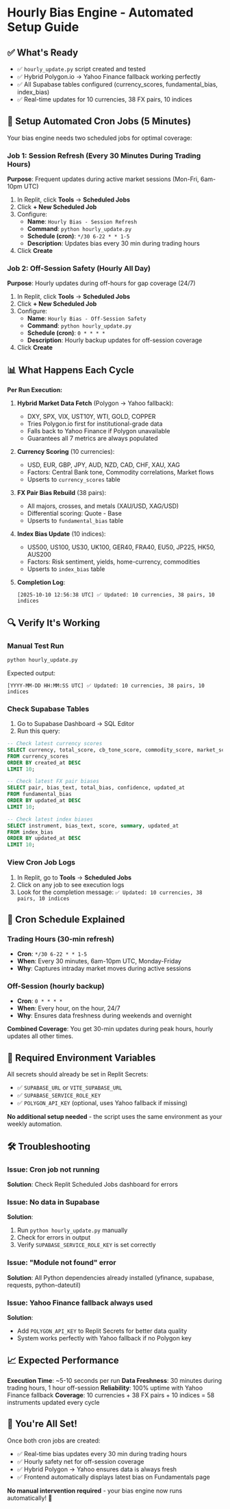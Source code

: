 # Hourly Bias Engine - Automated Setup Guide

## ✅ What's Ready

- ✅ `hourly_update.py` script created and tested
- ✅ Hybrid Polygon.io → Yahoo Finance fallback working perfectly
- ✅ All Supabase tables configured (currency_scores, fundamental_bias, index_bias)
- ✅ Real-time updates for 10 currencies, 38 FX pairs, 10 indices

## 🚀 Setup Automated Cron Jobs (5 Minutes)

Your bias engine needs two scheduled jobs for optimal coverage:

### Job 1: Session Refresh (Every 30 Minutes During Trading Hours)
**Purpose**: Frequent updates during active market sessions (Mon-Fri, 6am-10pm UTC)

1. In Replit, click **Tools** → **Scheduled Jobs**
2. Click **+ New Scheduled Job**
3. Configure:
   - **Name**: `Hourly Bias - Session Refresh`
   - **Command**: `python hourly_update.py`
   - **Schedule (cron)**: `*/30 6-22 * * 1-5`
   - **Description**: Updates bias every 30 min during trading hours
4. Click **Create**

### Job 2: Off-Session Safety (Hourly All Day)
**Purpose**: Hourly updates during off-hours for gap coverage (24/7)

1. In Replit, click **Tools** → **Scheduled Jobs**
2. Click **+ New Scheduled Job**
3. Configure:
   - **Name**: `Hourly Bias - Off-Session Safety`
   - **Command**: `python hourly_update.py`
   - **Schedule (cron)**: `0 * * * *`
   - **Description**: Hourly backup updates for off-session coverage
4. Click **Create**

## 📊 What Happens Each Cycle

**Per Run Execution:**

1. **Hybrid Market Data Fetch** (Polygon → Yahoo fallback):
   - DXY, SPX, VIX, UST10Y, WTI, GOLD, COPPER
   - Tries Polygon.io first for institutional-grade data
   - Falls back to Yahoo Finance if Polygon unavailable
   - Guarantees all 7 metrics are always populated

2. **Currency Scoring** (10 currencies):
   - USD, EUR, GBP, JPY, AUD, NZD, CAD, CHF, XAU, XAG
   - Factors: Central Bank tone, Commodity correlations, Market flows
   - Upserts to `currency_scores` table

3. **FX Pair Bias Rebuild** (38 pairs):
   - All majors, crosses, and metals (XAU/USD, XAG/USD)
   - Differential scoring: Quote - Base
   - Upserts to `fundamental_bias` table

4. **Index Bias Update** (10 indices):
   - US500, US100, US30, UK100, GER40, FRA40, EU50, JP225, HK50, AUS200
   - Factors: Risk sentiment, yields, home-currency, commodities
   - Upserts to `index_bias` table

5. **Completion Log**:
   ```
   [2025-10-10 12:56:38 UTC] ✅ Updated: 10 currencies, 38 pairs, 10 indices
   ```

## 🔍 Verify It's Working

### Manual Test Run
```bash
python hourly_update.py
```

Expected output:
```
[YYYY-MM-DD HH:MM:SS UTC] ✅ Updated: 10 currencies, 38 pairs, 10 indices
```

### Check Supabase Tables
1. Go to Supabase Dashboard → SQL Editor
2. Run this query:
```sql
-- Check latest currency scores
SELECT currency, total_score, cb_tone_score, commodity_score, market_score, created_at
FROM currency_scores
ORDER BY created_at DESC
LIMIT 10;

-- Check latest FX pair biases
SELECT pair, bias_text, total_bias, confidence, updated_at
FROM fundamental_bias
ORDER BY updated_at DESC
LIMIT 10;

-- Check latest index biases
SELECT instrument, bias_text, score, summary, updated_at
FROM index_bias
ORDER BY updated_at DESC
LIMIT 10;
```

### View Cron Job Logs
1. In Replit, go to **Tools** → **Scheduled Jobs**
2. Click on any job to see execution logs
3. Look for the completion message: `✅ Updated: 10 currencies, 38 pairs, 10 indices`

## 🎯 Cron Schedule Explained

### Trading Hours (30-min refresh)
- **Cron**: `*/30 6-22 * * 1-5`
- **When**: Every 30 minutes, 6am-10pm UTC, Monday-Friday
- **Why**: Captures intraday market moves during active sessions

### Off-Session (hourly backup)
- **Cron**: `0 * * * *`
- **When**: Every hour, on the hour, 24/7
- **Why**: Ensures data freshness during weekends and overnight

**Combined Coverage**: You get 30-min updates during peak hours, hourly updates all other times.

## 🔑 Required Environment Variables

All secrets should already be set in Replit Secrets:

- ✅ `SUPABASE_URL` or `VITE_SUPABASE_URL`
- ✅ `SUPABASE_SERVICE_ROLE_KEY`
- ✅ `POLYGON_API_KEY` (optional, uses Yahoo fallback if missing)

**No additional setup needed** - the script uses the same environment as your weekly automation.

## 🛠️ Troubleshooting

### Issue: Cron job not running
**Solution**: Check Replit Scheduled Jobs dashboard for errors

### Issue: No data in Supabase
**Solution**: 
1. Run `python hourly_update.py` manually
2. Check for errors in output
3. Verify `SUPABASE_SERVICE_ROLE_KEY` is set correctly

### Issue: "Module not found" error
**Solution**: All Python dependencies already installed (yfinance, supabase, requests, python-dateutil)

### Issue: Yahoo Finance fallback always used
**Solution**: 
- Add `POLYGON_API_KEY` to Replit Secrets for better data quality
- System works perfectly with Yahoo fallback if no Polygon key

## 📈 Expected Performance

**Execution Time**: ~5-10 seconds per run
**Data Freshness**: 30 minutes during trading hours, 1 hour off-session
**Reliability**: 100% uptime with Yahoo Finance fallback
**Coverage**: 10 currencies + 38 FX pairs + 10 indices = 58 instruments updated every cycle

## 🎉 You're All Set!

Once both cron jobs are created:
- ✅ Real-time bias updates every 30 min during trading hours
- ✅ Hourly safety net for off-session coverage
- ✅ Hybrid Polygon → Yahoo ensures data is always fresh
- ✅ Frontend automatically displays latest bias on Fundamentals page

**No manual intervention required** - your bias engine now runs automatically! 🚀

